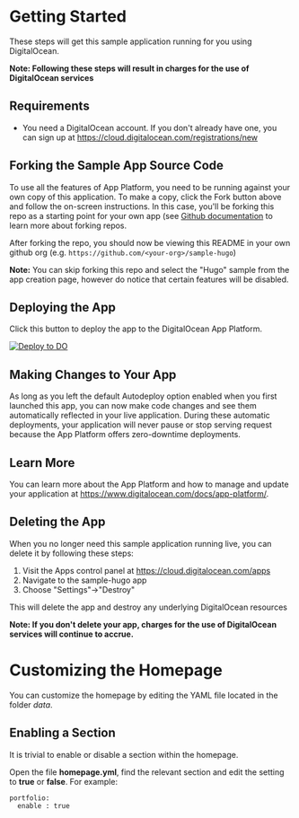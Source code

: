 # Getting Started #

These steps will get this sample application running for you using DigitalOcean.

**Note: Following these steps will result in charges for the use of DigitalOcean services**

## Requirements

* You need a DigitalOcean account. If you don't already have one, you can sign up at https://cloud.digitalocean.com/registrations/new
    
## Forking the Sample App Source Code

To use all the features of App Platform, you need to be running against your own copy of this application. To make a copy, click the Fork button above and follow the on-screen instructions. In this case, you'll be forking this repo as a starting point for your own app (see [Github documentation](https://docs.github.com/en/github/getting-started-with-github/fork-a-repo) to learn more about forking repos.

After forking the repo, you should now be viewing this README in your own github org (e.g. `https://github.com/<your-org>/sample-hugo`)

**Note:** You can skip forking this repo and select the "Hugo" sample from the app creation page, however do notice that certain features will be disabled.

## Deploying the App ##

Click this button to deploy the app to the DigitalOcean App Platform.

 [![Deploy to DO](https://mp-assets1.sfo2.digitaloceanspaces.com/deploy-to-do/do-btn-blue.svg)](https://cloud.digitalocean.com/apps/new?repo=https://github.com/dennislwm/portfolio-do-hackathon/tree/main)

## Making Changes to Your App ##

As long as you left the default Autodeploy option enabled when you first launched this app, you can now make code changes and see them automatically reflected in your live application. During these automatic deployments, your application will never pause or stop serving request because the App Platform offers zero-downtime deployments.

## Learn More ##

You can learn more about the App Platform and how to manage and update your application at https://www.digitalocean.com/docs/app-platform/.


## Deleting the App #

When you no longer need this sample application running live, you can delete it by following these steps:
1. Visit the Apps control panel at https://cloud.digitalocean.com/apps
1. Navigate to the sample-hugo app
1. Choose "Settings"->"Destroy"

This will delete the app and destroy any underlying DigitalOcean resources

**Note: If you don't delete your app, charges for the use of DigitalOcean services will continue to accrue.**

# Customizing the Homepage #

You can customize the homepage by editing the YAML file located in the folder *data*.

## Enabling a Section ##

It is trivial to enable or disable a section within the homepage.

Open the file **homepage.yml**, find the relevant section and edit the setting to **true** or **false**. For example:

```
portfolio:
  enable : true
```